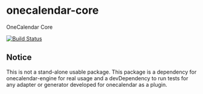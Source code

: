 # onecalendar-core
OneCalendar Core

[![Build Status](https://travis-ci.org/dariush-alipour/onecalendar-core.svg?branch=master)](https://travis-ci.org/dariush-alipour/onecalendar-core)

## Notice
This is not a stand-alone usable package.
This package is a dependency for onecalendar-engine for real usage and a devDependency to run tests for any adapter or generator developed for onecalendar as a plugin.
